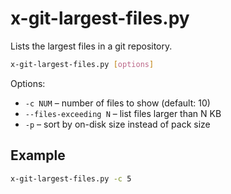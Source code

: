# x-git-largest-files.py

Lists the largest files in a git repository.

```bash
x-git-largest-files.py [options]
```

Options:

- `-c NUM` – number of files to show (default: 10)
- `--files-exceeding N` – list files larger than N KB
- `-p` – sort by on-disk size instead of pack size

## Example

```bash
x-git-largest-files.py -c 5
```

<!-- vim: set ft=markdown spell spelllang=en_us cc=80 : -->
